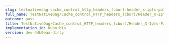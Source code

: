 ```yaml
---
slug: testnativedag-cache_control_http_headers_(cbor)-header_x-ipfs-path
full_name: TestNativeDag/Cache_control_HTTP_headers_(cbor)/Header_X-Ipfs-Path
outcome: pass
title: TestNativeDag/Cache_control_HTTP_headers_(cbor)/Header_X-Ipfs-Path
implementation_id: kubo-bis
version: dev-44b0eaa-dirty
---
```


